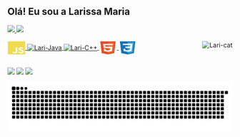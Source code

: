 ## Olá! Eu sou a Larissa Maria
 <div>
  <a href="https://github.com/Larissamrs">
  <img height="180em" src="https://github-readme-stats.vercel.app/api?username=Larissamrs&show_icons=true&theme=dracula&include_all_commits=true&count_private=true"/>
  <img height="180em" src="https://github-readme-stats.vercel.app/api/top-langs/?username=Larissamrs&layout=compact&langs_count=16&theme=dracula"/>
</div>
<div style="display: inline_block"><br>
  <img align="center" alt="Lari-Js" height="30" width="40" src="https://raw.githubusercontent.com/devicons/devicon/master/icons/javascript/javascript-plain.svg">
  <img align="center" alt="Lari-Java" height="30" width="40" src="https://cdn.icon-icons.com/icons2/2248/PNG/512/language_java_icon_138435.png">
  <img align="center" alt="Lari-C++" height="30" width="40" src="https://cdn.icon-icons.com/icons2/2148/PNG/512/c_icon_132529.png">
  <img align="center" alt="Lari-HTML" height="30" width="40" src="https://raw.githubusercontent.com/devicons/devicon/master/icons/html5/html5-original.svg">
  <img align="center" alt="Lari-CSS" height="30" width="40" src="https://raw.githubusercontent.com/devicons/devicon/master/icons/css3/css3-original.svg">
  <img align="right" alt="Lari-cat" src="https://1.bp.blogspot.com/-6AYOlKIRAns/WYiZ8lGfICI/AAAAAAAABTk/c6fzq1mX274z6P6eqE8oYipgTSllHeJ4ACLcBGAs/s1600/programando.gif">
</div>
  
  ##
 
<div> 
  <a href="https://www.instagram.com/lardemim/" target="_blank"><img src="https://img.shields.io/badge/-Instagram-%23E4405F?style=for-the-badge&logo=instagram&logoColor=white" target="_blank"></a>
  <a href = "mailto:larissamrs99@gmail.com"><img src="https://img.shields.io/badge/-Gmail-%23333?style=for-the-badge&logo=gmail&logoColor=white" target="_blank"></a>
  <a href="https://www.linkedin.com/in/lmrs99/" target="_blank"><img src="https://img.shields.io/badge/-LinkedIn-%230077B5?style=for-the-badge&logo=linkedin&logoColor=white" target="_blank"></a> 
 
  ![Snake animation](https://github.com/Larissamrs/Larissamrs/blob/output/github-contribution-grid-snake.svg)
 
</div>
